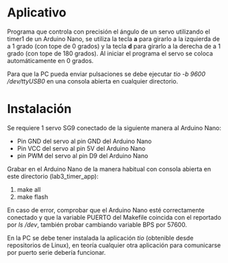 # Aplicativo

Programa que controla con precisión el ángulo de un servo utilizando el timer1 de un Arduino Nano, se utiliza la tecla **a** para girarlo a la izquierda de a 1 grado (con tope de 0 grados) y la tecla **d** para girarlo a la derecha de a 1 grado (con tope de 180 grados). Al iniciar el programa el servo se coloca automáticamente en 0 grados.

Para que la PC pueda enviar pulsaciones se debe ejecutar *tio -b 9600 /dev/ttyUSB0* en una consola abierta en cualquier directorio.

# Instalación

Se requiere 1 servo SG9 conectado de la siguiente manera al Arduino Nano:
- Pin GND del servo al pin GND del Arduino Nano
- Pin VCC del servo al pin 5V del Arduino Nano
- pin PWM del servo al pin D9 del Arduino Nano

Grabar en el Arduino Nano de la manera habitual con consola abierta en este directorio (lab3_timer_app):
1. make all
2. make flash

En caso de error, comprobar que el Arduino Nano esté correctamente conectado y que la variable PUERTO del Makefile coincida con el reportado por _ls /dev_, también probar cambiando variable BPS por 57600.

En la PC se debe tener instalada la aplicación *tio* (obtenible desde repositorios de Linux), en teoría cualquier otra aplicación para comunicarse por puerto serie debería funcionar.